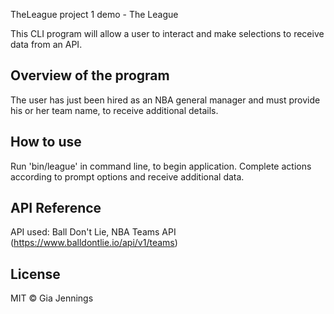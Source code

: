 TheLeague
project 1 demo - The League

This CLI program will allow a user to interact and make selections to receive data from an API.

## Overview of the program

The user has just been hired as an NBA general manager and must provide his or her team name, to receive additional details.

## How to use
Run 'bin/league' in command line, to begin application. Complete actions according to prompt options and receive additional data.

## API Reference
API used: Ball Don't Lie, NBA Teams API (https://www.balldontlie.io/api/v1/teams)
 
## License

MIT © Gia Jennings
 
 
